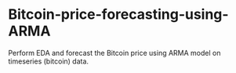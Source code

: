 # Bitcoin-price-forecasting-using-ARMA
Perform EDA and forecast the Bitcoin price using ARMA model on timeseries (bitcoin) data.
